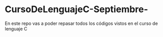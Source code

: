 # CursoDeLenguajeC-Septiembre-
En este repo vas a poder repasar todos los códigos vistos en el curso de lenguaje C
